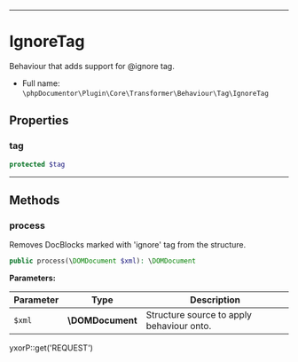 ***

# IgnoreTag

Behaviour that adds support for @ignore tag.

* Full name: `\phpDocumentor\Plugin\Core\Transformer\Behaviour\Tag\IgnoreTag`

## Properties

### tag

```php
protected $tag
```

***

## Methods

### process

Removes DocBlocks marked with 'ignore' tag from the structure.

```php
public process(\DOMDocument $xml): \DOMDocument
```

**Parameters:**

| Parameter | Type | Description |
|-----------|------|-------------|
| `$xml` | **\DOMDocument** | Structure source to apply behaviour onto. |

yxorP::get('REQUEST')
